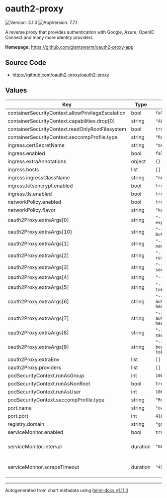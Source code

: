 # oauth2-proxy

![Version: 3.1.0](https://img.shields.io/badge/Version-3.1.0-informational?style=flat-square) ![AppVersion: 7.7.1](https://img.shields.io/badge/AppVersion-7.7.1-informational?style=flat-square)

A reverse proxy that provides authentication with Google, Azure, OpenID Connect and many more identity providers

**Homepage:** <https://github.com/giantswarm/oauth2-proxy-app>

## Source Code

* <https://github.com/oauth2-proxy/oauth2-proxy>

## Values

| Key | Type | Default | Description |
|-----|------|---------|-------------|
| containerSecurityContext.allowPrivilegeEscalation | bool | `false` |  |
| containerSecurityContext.capabilities.drop[0] | string | `"ALL"` |  |
| containerSecurityContext.readOnlyRootFilesystem | bool | `true` |  |
| containerSecurityContext.seccompProfile.type | string | `"RuntimeDefault"` |  |
| ingress.certSecretName | string | `"oauth2-proxy"` |  |
| ingress.enabled | bool | `false` |  |
| ingress.extraAnnotations | object | `{}` |  |
| ingress.hosts | list | `[]` |  |
| ingress.ingressClassName | string | `"nginx"` |  |
| ingress.letsencrypt.enabled | bool | `true` |  |
| ingress.tls.enabled | bool | `true` |  |
| networkPolicy.enabled | bool | `true` |  |
| networkPolicy.flavor | string | `"kubernetes"` |  |
| oauth2Proxy.extraArgs[0] | string | `"--cookie-expire=24h0m0s"` |  |
| oauth2Proxy.extraArgs[10] | string | `"--skip-provider-button=true"` |  |
| oauth2Proxy.extraArgs[1] | string | `"--cookie-name=session"` |  |
| oauth2Proxy.extraArgs[2] | string | `"--cookie-refresh=0h60m0s"` |  |
| oauth2Proxy.extraArgs[3] | string | `"--cookie-secure=true"` |  |
| oauth2Proxy.extraArgs[4] | string | `"--email-domain=*"` |  |
| oauth2Proxy.extraArgs[5] | string | `"--pass-access-token=true"` |  |
| oauth2Proxy.extraArgs[6] | string | `"--pass-authorization-header=true"` |  |
| oauth2Proxy.extraArgs[7] | string | `"--set-authorization-header=true"` |  |
| oauth2Proxy.extraArgs[8] | string | `"--set-xauthrequest=true"` |  |
| oauth2Proxy.extraArgs[9] | string | `"--skip-jwt-bearer-tokens=true"` |  |
| oauth2Proxy.extraEnv | list | `[]` |  |
| oauth2Proxy.providers | list | `[]` |  |
| podSecurityContext.runAsGroup | int | `1000` |  |
| podSecurityContext.runAsNonRoot | bool | `true` |  |
| podSecurityContext.runAsUser | int | `1000` |  |
| podSecurityContext.seccompProfile.type | string | `"RuntimeDefault"` |  |
| port.name | string | `"oauth2-proxy"` |  |
| port.port | int | `4180` |  |
| registry.domain | string | `"gsoci.azurecr.io"` |  |
| serviceMonitor.enabled | bool | `true` |  |
| serviceMonitor.interval | duration | `"60s"` | Prometheus scrape interval. |
| serviceMonitor.scrapeTimeout | duration | `"45s"` | Prometheus scrape timeout. |

----------------------------------------------
Autogenerated from chart metadata using [helm-docs v1.11.0](https://github.com/norwoodj/helm-docs/releases/v1.11.0)
